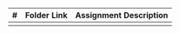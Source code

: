 
|   #   | Folder Link | Assignment Description |
| :---: | ----------- | ---------------------- |
|       |             |                        |
